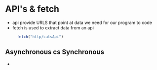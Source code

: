 # API's & fetch
- api provide URLS that point at data we need for our program to code
- fetch is used to extract data from an api
  ```javascript
    fetch("http/catsApi")
  ```
## Asynchronous cs Synchronous
-  
